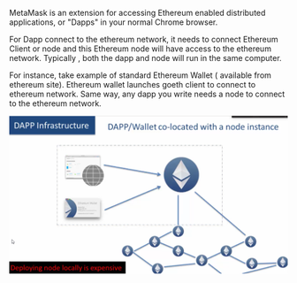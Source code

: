 MetaMask is an extension for accessing Ethereum enabled distributed applications, or "Dapps" in your normal Chrome browser.

For Dapp connect to the ethereum network, it needs to connect Ethereum Client or node and this Ethereum node will have access to the ethereum network. Typically , both the dapp and node will run in the same computer.

For instance, take example of standard Ethereum Wallet  \( available from ethereum site\). Ethereum wallet launches goeth client to connect to ethereum network. Same way, any dapp you write needs a node to connect to the ethereum network.



![](/assets/dappInfra.png)

